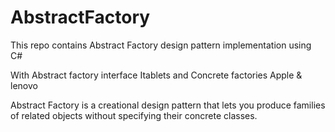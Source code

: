 # AbstractFactory
This repo contains Abstract Factory design pattern implementation using C#

With Abstract factory interface Itablets and Concrete factories Apple & lenovo 

Abstract Factory is a creational design pattern that lets you produce families of related objects without specifying their concrete classes.
